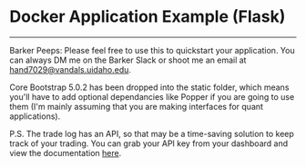 # Docker Application Example (Flask)
***
Barker Peeps: Please feel free to use this to quickstart your application. You can always DM me on the Barker Slack or shoot 
me an email at [hand7029@vandals.uidaho.edu](mailto:hand7029@vandals.uidaho.edu).

Core Bootstrap 5.0.2 has been dropped into the static folder, which means you'll have to add optional dependancies like 
Popper if you are going to use them (I'm mainly assuming that you are making interfaces for quant applications).

P.S. The trade log has an API, so that may be a time-saving solution to keep track of your trading. You can grab your API 
key from your dashboard and view the documentation [here](https://docs.api.tylerhand.com).